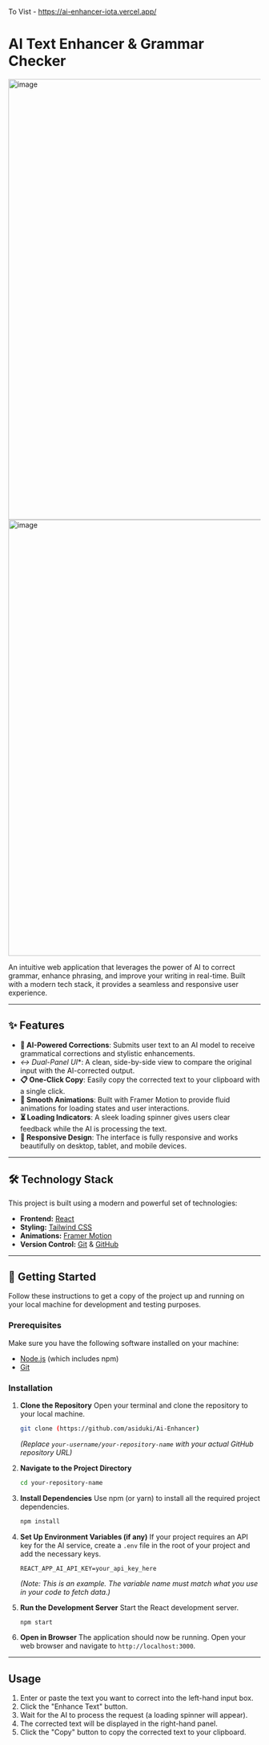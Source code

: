 To Vist - https://ai-enhancer-iota.vercel.app/
# AI Text Enhancer & Grammar Checker

<img width="1893" height="878" alt="image" src="https://github.com/user-attachments/assets/cacbcf8a-d9a6-4292-bf4b-2cb37823181f" />
<img width="1918" height="869" alt="image" src="https://github.com/user-attachments/assets/e6cec3e8-237f-4808-87fe-7f9f218cd751" />




An intuitive web application that leverages the power of AI to correct grammar, enhance phrasing, and improve your writing in real-time. Built with a modern tech stack, it provides a seamless and responsive user experience.

---

## ✨ Features

* **🤖 AI-Powered Corrections**: Submits user text to an AI model to receive grammatical corrections and stylistic enhancements.
* *↔️ Dual-Panel UI**: A clean, side-by-side view to compare the original input with the AI-corrected output.
* **📋 One-Click Copy**: Easily copy the corrected text to your clipboard with a single click.
* **💅 Smooth Animations**: Built with Framer Motion to provide fluid animations for loading states and user interactions.
* **⏳ Loading Indicators**: A sleek loading spinner gives users clear feedback while the AI is processing the text.
* **📱 Responsive Design**: The interface is fully responsive and works beautifully on desktop, tablet, and mobile devices.

---

## 🛠️ Technology Stack

This project is built using a modern and powerful set of technologies:

* **Frontend:** [React](https://reactjs.org/)
* **Styling:** [Tailwind CSS](https://tailwindcss.com/)
* **Animations:** [Framer Motion](https://www.framer.com/motion/)
* **Version Control:** [Git](https://git-scm.com/) & [GitHub](https://github.com/)

---

## 🚀 Getting Started

Follow these instructions to get a copy of the project up and running on your local machine for development and testing purposes.

### Prerequisites

Make sure you have the following software installed on your machine:

* [Node.js](https://nodejs.org/en/) (which includes npm)
* [Git](https://git-scm.com/)

### Installation

1.  **Clone the Repository**
    Open your terminal and clone the repository to your local machine.
    ```sh
    git clone (https://github.com/asiduki/Ai-Enhancer)
    ```
    *(Replace `your-username/your-repository-name` with your actual GitHub repository URL)*

2.  **Navigate to the Project Directory**
    ```sh
    cd your-repository-name
    ```

3.  **Install Dependencies**
    Use npm (or yarn) to install all the required project dependencies.
    ```sh
    npm install
    ```

4.  **Set Up Environment Variables (if any)**
    If your project requires an API key for the AI service, create a `.env` file in the root of your project and add the necessary keys.
    ```
    REACT_APP_AI_API_KEY=your_api_key_here
    ```
    *(Note: This is an example. The variable name must match what you use in your code to fetch data.)*

5.  **Run the Development Server**
    Start the React development server.
    ```sh
    npm start
    ```

6.  **Open in Browser**
    The application should now be running. Open your web browser and navigate to `http://localhost:3000`.

---

## Usage

1.  Enter or paste the text you want to correct into the left-hand input box.
2.  Click the "Enhance Text" button.
3.  Wait for the AI to process the request (a loading spinner will appear).
4.  The corrected text will be displayed in the right-hand panel.
5.  Click the "Copy" button to copy the corrected text to your clipboard.
